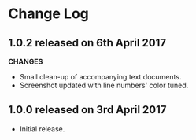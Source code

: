 # Change Log

## **1.0.2** released on 6th April 2017

**CHANGES**

- Small clean-up of accompanying text documents.
- Screenshot updated with line numbers' color tuned.

## **1.0.0** released on 3rd April 2017

- Initial release.